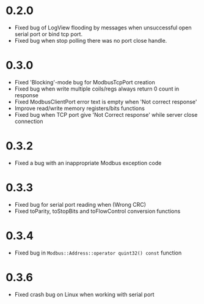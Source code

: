 # 0.2.0

* Fixed bug of LogView flooding by messages when unsuccessful open serial port or bind tcp port.
* Fixed bug when stop polling there was no port close handle.

# 0.3.0

* Fixed 'Blocking'-mode bug for ModbusTcpPort creation
* Fixed bug when write multiple coils/regs always return 0 count in response
* Fixed ModbusClientPort error text is empty when 'Not correct response'
* Improve read/write memory registers/bits functions
* Fixed bug when TCP port give 'Not Correct response' while server close connection

# 0.3.2

* Fixed a bug with an inappropriate Modbus exception code

# 0.3.3

* Fixed bug for serial port reading when  (Wrong CRC)
* Fixed toParity, toStopBits and toFlowControl conversion functions

# 0.3.4

* Fixed bug in `Modbus::Address::operator quint32() const` function

# 0.3.6

* Fixed crash bug on Linux when working with serial port
